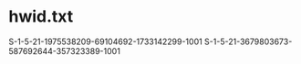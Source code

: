 # hwid.txt
S-1-5-21-1975538209-69104692-1733142299-1001
S-1-5-21-3679803673-587692644-357323389-1001
